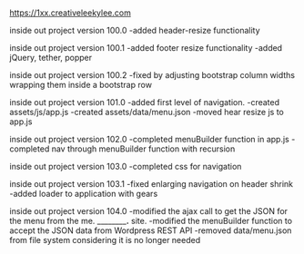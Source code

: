 # 
https://1xx.creativeleekylee.com


inside out project version 100.0
    -added header-resize functionality
  
inside out project version 100.1
    -added footer resize functionality
    -added jQuery, tether, popper
  
inside out project version 100.2
    -fixed by adjusting bootstrap column widths wrapping
    them inside a bootstrap row

inside out project version 101.0
    -added first level of navigation.
    -created assets/js/app.js
    -created assets/data/menu.json
    -moved hear resize js to app.js
  
inside out project version 102.0
    -completed menuBuilder function in app.js
    -completed nav through menuBuilder function with recursion

inside out project version 103.0
    -completed css for navigation 
    
inside out project version 103.1
    -fixed enlarging navigation on header shrink
    -added loader to application with gears 
    
inside out project version 104.0
    -modified the ajax call to get the JSON for the menu from the me. __________.__ site.
    -modified the menuBuilder function to accept the JSON data from Wordpress REST API
    -removed data/menu.json from file system considering it is no longer needed 
    


  